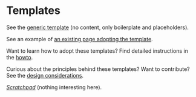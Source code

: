 # Templates

See the [generic template](https://w3c.github.io/design/templates/generic/) (no content, only boilerplate and placeholders).

See an example of [an existing page adopting the template](https://w3c.github.io/design/templates/generic/guide.html).

Want to learn how to adopt these templates?
Find detailed instructions in the [howto](howto.md).

Curious about the principles behind these templates?
Want to contribute?
See the [design considerations](design-considerations.md).

[*Scratchpad*](scratchpad/) (nothing interesting here).
